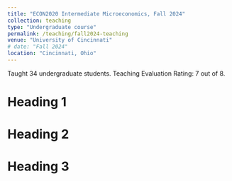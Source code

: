 ```yaml
---
title: "ECON2020 Intermediate Microeconomics, Fall 2024"
collection: teaching
type: "Undergraduate course"
permalink: /teaching/fall2024-teaching
venue: "University of Cincinnati"
# date: "Fall 2024"
location: "Cincinnati, Ohio"
---
```


Taught 34 undergraduate students. Teaching Evaluation Rating: 7 out of 8.

Heading 1
======

Heading 2
======

Heading 3
======